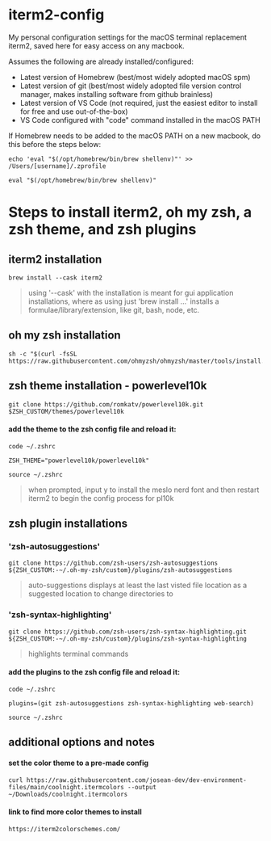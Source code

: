 # iterm2-config
My personal configuration settings for the macOS terminal replacement iterm2, saved here for easy access on any macbook. 

Assumes the following are already installed/configured:
- Latest version of Homebrew (best/most widely adopted macOS spm)
- Latest version of git (best/most widely adopted file version control manager, makes installing software from github brainless)
- Latest version of VS Code (not required, just the easiest editor to install for free and use out-of-the-box)
- VS Code configured with "code" command installed in the macOS PATH

If Homebrew needs to be added to the macOS PATH on a new macbook, do this before the steps below:
```
echo 'eval "$(/opt/homebrew/bin/brew shellenv)"' >> /Users/[username]/.zprofile
```
```
eval "$(/opt/homebrew/bin/brew shellenv)"
```

# Steps to install iterm2, oh my zsh, a zsh theme, and zsh plugins
## iterm2 installation
```
brew install --cask iterm2
```

> using '--cask' with the installation is meant for gui application installations, where as using just 'brew install ...' installs a formulae/library/extension, like git, bash, node, etc.

## oh my zsh installation
```
sh -c "$(curl -fsSL https://raw.githubusercontent.com/ohmyzsh/ohmyzsh/master/tools/install.sh)"
```

## zsh theme installation - powerlevel10k
```
git clone https://github.com/romkatv/powerlevel10k.git $ZSH_CUSTOM/themes/powerlevel10k
```

#### add the theme to the zsh config file and reload it:
```
code ~/.zshrc
```
```
ZSH_THEME="powerlevel10k/powerlevel10k"
```
```
source ~/.zshrc
```
> when prompted, input y to install the meslo nerd font and then restart iterm2 to begin the config process for pl10k 

## zsh plugin installations
### 'zsh-autosuggestions'
```
git clone https://github.com/zsh-users/zsh-autosuggestions ${ZSH_CUSTOM:-~/.oh-my-zsh/custom}/plugins/zsh-autosuggestions
```
> auto-suggestions displays at least the last visted file location as a suggested location to change directories to

### 'zsh-syntax-highlighting'
```
git clone https://github.com/zsh-users/zsh-syntax-highlighting.git ${ZSH_CUSTOM:-~/.oh-my-zsh/custom}/plugins/zsh-syntax-highlighting
```
> highlights terminal commands

#### add the plugins to the zsh config file and reload it:
```
code ~/.zshrc
```
```
plugins=(git zsh-autosuggestions zsh-syntax-highlighting web-search)
```
```
source ~/.zshrc
```

## additional options and notes
#### set the color theme to a pre-made config
```
curl https://raw.githubusercontent.com/josean-dev/dev-environment-files/main/coolnight.itermcolors --output ~/Downloads/coolnight.itermcolors
```

#### link to find more color themes to install
```
https://iterm2colorschemes.com/
```